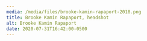 ```yaml
---
media: /media/files/brooke-kamin-rapaport-2018.png
title: Brooke Kamin Rapaport, headshot
alt: Brooke Kamin Rapaport
date: 2020-07-31T16:42:00-0500
---
```

